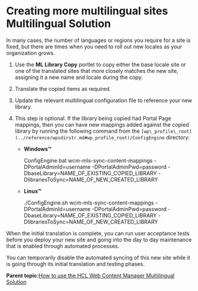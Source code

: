 # Creating more multilingual sites  Multilingual Solution

In many cases, the number of languages or regions you require for a site is fixed, but there are times when you need to roll out new locales as your organization grows.

1.  Use the **ML Library Copy** portlet to copy either the base locale site or one of the translated sites that more closely matches the new site, assigning it a new name and locale during the copy.

2.  Translate the copied items as required.

3.  Update the relevant multilingual configuration file to reference your new library.

4.  This step is optional. If the library being copied had Portal Page mappings, then you can have new mappings added against the copied library by running the following command from the `[wp\_profile\_root](../reference/wpsdirstr.md#wp_profile_root)/ConfigEngine` directory:

    -   **Windows™**

        ConfigEngine.bat wcm-mls-sync-content-mappings -DPortalAdminId=username -DPortalAdminPwd=password -DbaseLibrary=NAME\_OF\_EXISTING\_COPIED\_LIBRARY -DlibrariesToSync=NAME\_OF\_NEW\_CREATED\_LIBRARY

    -   **Linux™**

        ./ConfigEngine.sh wcm-mls-sync-content-mappings -DPortalAdminId=username -DPortalAdminPwd=password -DbaseLibrary=NAME\_OF\_EXISTING\_COPIED\_LIBRARY -DlibrariesToSync=NAME\_OF\_NEW\_CREATED\_LIBRARY


When the initial translation is complete, you can run user acceptance tests before you deploy your new site and going into the day to day maintenance that is enabled through automated processes.

You can temporarily disable the automated syncing of this new site while it is going through its initial translation and testing phases.

**Parent topic:**[How to use the HCL Web Content Manager Multilingual Solution](../wcm/wcm_mls_using.md)

